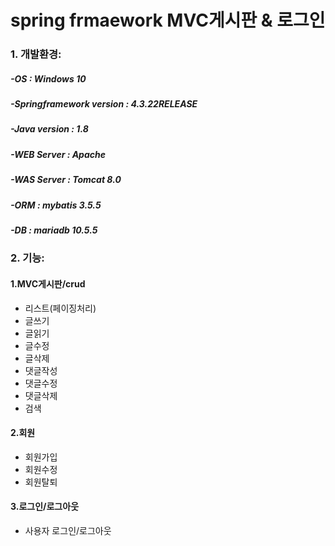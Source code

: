 # spring frmaework MVC게시판 & 로그인

### 1. 개발환경: </br>
   ##### -OS : Windows 10</br>
   ##### -Springframework version : 4.3.22RELEASE</br>
   ##### -Java version : 1.8</br>
   ##### -WEB Server : Apache</br>
   ##### -WAS Server : Tomcat 8.0</br>
   ##### -ORM : mybatis 3.5.5</br>
   ##### -DB : mariadb 10.5.5</br>

### 2. 기능: </br>
  #### 1.MVC게시판/crud  </br>
  + 리스트(페이징처리) </br>
  + 글쓰기  </br>
  + 글읽기  </br>
  + 글수정  </br>
  + 글삭제  </br>
  + 댓글작성  </br>
  + 댓글수정  </br>
  + 댓글삭제  </br>
  + 검색  </br>
  
  #### 2.회원  </br>
  + 회원가입  </br>
  + 회원수정  </br>
  + 회원탈퇴  </br>
  
   #### 3.로그인/로그아웃  </br>
  + 사용자 로그인/로그아웃  </br>
  
   
